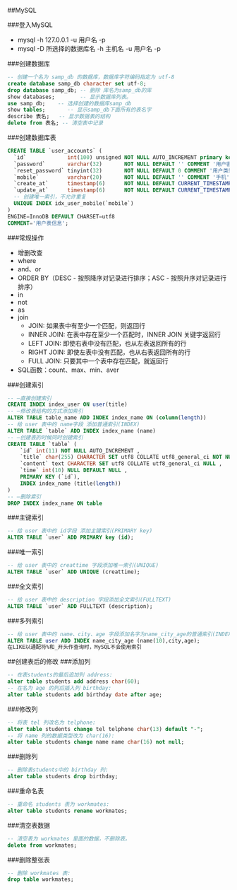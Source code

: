 ##MySQL

###登入MySQL
* mysql -h 127.0.0.1 -u 用户名 -p
* mysql -D 所选择的数据库名 -h 主机名 -u 用户名 -p

###创建数据库
```SQL
-- 创建一个名为 samp_db 的数据库，数据库字符编码指定为 utf-8
create database samp_db character set utf-8;
drop database samp_db; -- 删除 库名为samp_db的库
show databases;        -- 显示数据库列表。
use samp_db;    -- 选择创建的数据库samp_db
show tables;       -- 显示samp_db下面所有的表名字
describe 表名;   -- 显示数据表的结构
delete from 表名; -- 清空表中记录
```

###创建数据库表
```SQL
CREATE TABLE `user_accounts` (
  `id`             int(100) unsigned NOT NULL AUTO_INCREMENT primary key,
  `password`       varchar(32)       NOT NULL DEFAULT '' COMMENT '用户密码',
  `reset_password` tinyint(32)       NOT NULL DEFAULT 0 COMMENT '用户类型：0－不需要重置密码；1-需要重置密码',
  `mobile`         varchar(20)       NOT NULL DEFAULT '' COMMENT '手机',
  `create_at`      timestamp(6)      NOT NULL DEFAULT CURRENT_TIMESTAMP(6),
  `update_at`      timestamp(6)      NOT NULL DEFAULT CURRENT_TIMESTAMP(6) ON UPDATE CURRENT_TIMESTAMP(6),
  -- 创建唯一索引，不允许重复
  UNIQUE INDEX idx_user_mobile(`mobile`)
)
ENGINE=InnoDB DEFAULT CHARSET=utf8
COMMENT='用户表信息';
```

###常规操作
* 增删改查
* where
* and、or
* ORDER BY（DESC - 按照降序对记录进行排序；ASC - 按照升序对记录进行排序）
* in
* not
* as
* join
    * JOIN: 如果表中有至少一个匹配，则返回行
    * INNER JOIN: 在表中存在至少一个匹配时，INNER JOIN 关键字返回行
    * LEFT JOIN: 即使右表中没有匹配，也从左表返回所有的行
    * RIGHT JOIN: 即使左表中没有匹配，也从右表返回所有的行
    * FULL JOIN: 只要其中一个表中存在匹配，就返回行
* SQL函数：count、max、min、aver

###创建索引
```SQL
-- –直接创建索引
CREATE INDEX index_user ON user(title)
-- –修改表结构的方式添加索引
ALTER TABLE table_name ADD INDEX index_name ON (column(length))
-- 给 user 表中的 name字段 添加普通索引(INDEX)
ALTER TABLE `table` ADD INDEX index_name (name)
-- –创建表的时候同时创建索引
CREATE TABLE `table` (
    `id` int(11) NOT NULL AUTO_INCREMENT ,
    `title` char(255) CHARACTER SET utf8 COLLATE utf8_general_ci NOT NULL ,
    `content` text CHARACTER SET utf8 COLLATE utf8_general_ci NULL ,
    `time` int(10) NULL DEFAULT NULL ,
    PRIMARY KEY (`id`),
    INDEX index_name (title(length))
)
-- –删除索引
DROP INDEX index_name ON table
```

###主键索引
```SQL
-- 给 user 表中的 id字段 添加主键索引(PRIMARY key)
ALTER TABLE `user` ADD PRIMARY key (id);
```

###唯一索引
```SQL
-- 给 user 表中的 creattime 字段添加唯一索引(UNIQUE)
ALTER TABLE `user` ADD UNIQUE (creattime);
```

###全文索引
```SQL
-- 给 user 表中的 description 字段添加全文索引(FULLTEXT)
ALTER TABLE `user` ADD FULLTEXT (description);
```

###多列索引
```SQL
-- 给 user 表中的 name、city、age 字段添加名字为name_city_age的普通索引(INDEX)
ALTER TABLE user ADD INDEX name_city_age (name(10),city,age); 
在LIKE以通配符%和_开头作查询时，MySQL不会使用索引
```

##创建表后的修改
###添加列
```SQL
-- 在表students的最后追加列 address: 
alter table students add address char(60);
-- 在名为 age 的列后插入列 birthday: 
alter table students add birthday date after age;
```

###修改列
```SQL
-- 将表 tel 列改名为 telphone: 
alter table students change tel telphone char(13) default "-";
-- 将 name 列的数据类型改为 char(16): 
alter table students change name name char(16) not null;
```

###删除列
```SQL
-- 删除表students中的 birthday 列: 
alter table students drop birthday;
```

###重命名表
```SQL
-- 重命名 students 表为 workmates: 
alter table students rename workmates;
```

###清空表数据
```SQL
-- 清空表为 workmates 里面的数据，不删除表。 
delete from workmates;
```

###删除整张表
```SQL
-- 删除 workmates 表: 
drop table workmates;
```
